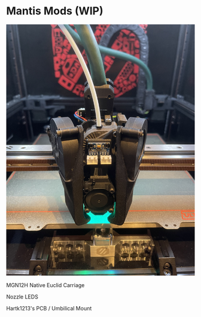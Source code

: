 #  Mantis Mods (WIP)

![MANTIS](https://github.com/Minsekt/moronvods/blob/main/Mantis_Mods/images/IMG_8924.jpg)

MGN12H Native Euclid Carriage

Nozzle LEDS

Hartk1213's PCB / Umbilical Mount 

